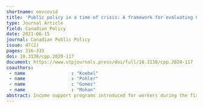 ```yaml
---
shortname: eevcovid
title: 'Public policy in a time of crisis: A framework for evaluating Canada’s COVID-19 income support programs'
type: Journal Article
field: Canadian Policy
date: 2021-06-15
journal: Canadian Public Policy
issue: 47(2)
pages: 316–333
doi: 10.3138/cpp.2020-117
document: https://www.utpjournals.press/doi/full/10.3138/cpp.2020-117
coauthors:
 - name                 : "Koebel"
 - name                 : "Pohler"
 - name                 : "Gomez"
 - name                 : "Mohan"
abstract: Income support programs introduced for workers during the first wave of coronavirus disease 2019 (COVID-19) lockdowns faced criticism for their negative labour supply effects. We propose that these concerns about work disincentives are embedded in restrictive assumptions about work and led to suboptimal design of crisis support policies. We describe a framework for analyzing alternative crisis income support programs predicated on more realistic assumptions of labour markets and human motivation. Our framework proposes that balancing efficiency, equity, and voice objectives should be the goal of crisis labour market policies. We argue that adoption of a basic income targeted toward low-income workers, in combination with Canada’s pre-existing Employment Insurance program, would have balanced efficiency, equity, and voice better than the combination of the Canada Emergency Response Benefit and Canada Emergency Wage Subsidy. A targeted basic income would also have been more effective at achieving stated public health objectives.
---
```

